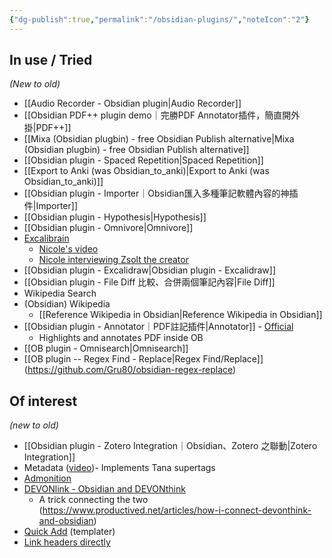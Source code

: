 ```yaml
---
{"dg-publish":true,"permalink":"/obsidian-plugins/","noteIcon":"2"}
---
```


## In use / Tried
*(New to old)*

- [[Audio Recorder - Obsidian plugin\|Audio Recorder]]
- [[Obsidian PDF++ plugin demo｜完勝PDF Annotator插件，簡直開外掛\|PDF++]]
- [[Mixa (Obsidian plugbin) - free Obsidian Publish alternative\|Mixa (Obsidian plugbin) - free Obsidian Publish alternative]]
- [[Obsidian plugin - Spaced Repetition\|Spaced Repetition]]
- [[Export to Anki (was Obsidian_to_anki)\|Export to Anki (was Obsidian_to_anki)]]
- [[Obsidian plugin - Importer｜Obsidian匯入多種筆記軟體內容的神插件\|Importer]]
- [[Obsidian plugin - Hypothesis\|Hypothesis]]
- [[Obsidian plugin - Omnivore\|Omnivore]]
- [Excalibrain](https://github.com/zsviczian/excalibrain)
	- [Nicole's video](https://www.youtube.com/watch?v=gqEtn3gCZF0)
	- [Nicole interviewing Zsolt the creator](https://www.youtube.com/watch?v=fXGcOWycgG4&t=3503s)
- [[Obsidian plugin - Excalidraw\|Obsidian plugin - Excalidraw]]
- [[Obsidian plugin - File Diff 比較、合併兩個筆記內容\|File Diff]]
- Wikipedia Search
- (Obsidian) Wikipedia
	- [[Reference Wikipedia in Obsidian\|Reference Wikipedia in Obsidian]]
- [[Obsidian plugin - Annotator｜PDF註記插件\|Annotator]] - [Official](https://github.com/elias-sundqvist/obsidian-annotator)
	- Highlights and annotates PDF inside OB
- [[OB plugin - Omnisearch\|Omnisearch]]
- [[OB plugin -- Regex Find - Replace\|Regex Find/Replace]] (https://github.com/Gru80/obsidian-regex-replace)
## Of interest
*(new to old)*

- [[Obsidian plugin - Zotero Integration｜Obsidian、Zotero 之聯動\|Zotero Integration]]
- Metadata ([video](https://www.youtube.com/watch?v=7o9j7WJfhi0))- Implements Tana supertags
- [Admonition](https://github.com/javalent/admonitions)
- [DEVONlink - Obsidian and DEVONthink](https://github.com/ryanjamurphy/DEVONlink-obsidian)
	- A trick connecting the two (https://www.productived.net/articles/how-i-connect-devonthink-and-obsidian)
- [Quick Add](https://www.youtube.com/watch?v=c-UGeOEStZE) (templater)
- [Link headers directly](https://github.com/Signynt/link-headers-directly)

